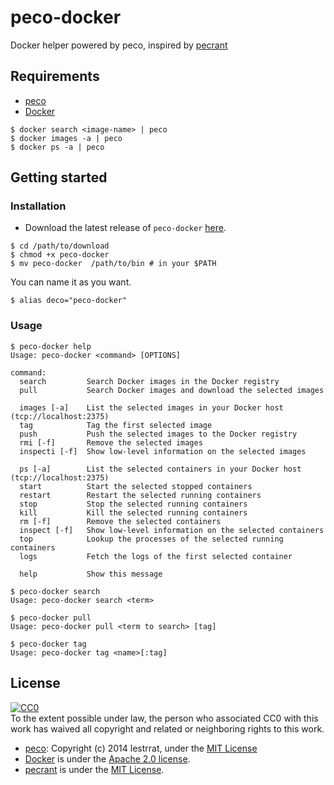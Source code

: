 # peco-docker

Docker helper powered by peco, inspired by [pecrant](https://github.com/gongo/pecrant)

## Requirements

- [peco](https://github.com/peco/peco)
- [Docker](http://www.docker.com)

```
$ docker search <image-name> | peco
$ docker images -a | peco
$ docker ps -a | peco
```

## Getting started

### Installation

- Download the latest release of `peco-docker` [here](https://github.com/YungSang/peco-docker/releases/latest).

```
$ cd /path/to/download
$ chmod +x peco-docker
$ mv peco-docker  /path/to/bin # in your $PATH
```

You can name it as you want.

```
$ alias deco="peco-docker"
```

### Usage

```
$ peco-docker help
Usage: peco-docker <command> [OPTIONS]

command:
  search         Search Docker images in the Docker registry
  pull           Search Docker images and download the selected images

  images [-a]    List the selected images in your Docker host (tcp://localhost:2375)
  tag            Tag the first selected image
  push           Push the selected images to the Docker registry
  rmi [-f]       Remove the selected images
  inspecti [-f]  Show low-level information on the selected images

  ps [-a]        List the selected containers in your Docker host (tcp://localhost:2375)
  start          Start the selected stopped containers
  restart        Restart the selected running containers
  stop           Stop the selected running containers
  kill           Kill the selected running containers
  rm [-f]        Remove the selected containers
  inspect [-f]   Show low-level information on the selected containers
  top            Lookup the processes of the selected running containers
  logs           Fetch the logs of the first selected container

  help           Show this message
```

```
$ peco-docker search
Usage: peco-docker search <term>
```

```
$ peco-docker pull
Usage: peco-docker pull <term to search> [tag]
```

```
$ peco-docker tag
Usage: peco-docker tag <name>[:tag]
```

## License

[![CC0](http://i.creativecommons.org/p/zero/1.0/88x31.png)](http://creativecommons.org/publicdomain/zero/1.0/)  
To the extent possible under law, the person who associated CC0 with this work has waived all copyright and related or neighboring rights to this work.

- [peco](https://github.com/peco/peco): Copyright (c) 2014 lestrrat, under the [MIT License](https://github.com/peco/peco/blob/master/LICENSE)
- [Docker](http://www.docker.com) is under the [Apache 2.0 license](https://github.com/dotcloud/docker/blob/master/LICENSE).
- [pecrant](https://github.com/gongo/pecrant) is under the [MIT License](https://github.com/gongo/pecrant/blob/master/README.md).
